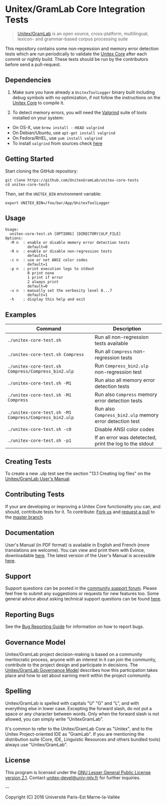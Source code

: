 # Unitex/GramLab Core Integration Tests

> [Unitex/GramLab][unitex] is an open source, cross-platform, multilingual, lexicon- and grammar-based corpus processing suite

This repository contains some non-regression and memory error detection tests which are
run periodically to validate the [Unitex Core][unitex-core] after each commit or nightly
build. These tests should be run by the contributors before send a pull-request.

## Dependencies

1. Make sure you have already a `UnitexToolLogger` binary built including debug symbols with no optimization, 
   if not follow the  instructions on the [Unitex Core][unitex-core] to compile it.
   
1. To detect memory errors, you will need the [Valgrind](http://valgrind.org) suite of tools installed on your system:

  - On OS-X, use `brew install --HEAD valgrind`
  - On Debian/Ubuntu, use `apt-get install valgrind`
  - On Fedora/RHEL, use `yum install valgrind `
  - To install `valgrind` from sources check [here](http://valgrind.org/docs/manual/dist.install.html)
 
## Getting Started

Start cloning the GitHub repository:

    git clone https://github.com/UnitexGramLab/unitex-core-tests
    cd unitex-core-tests

Then, set the `UNITEX_BIN` environment variable:
    
    export UNITEX_BIN=/foo/bar/App/UnitexToolLogger
    
## Usage

    Usage:
      unitex-core-test.sh [OPTIONS] [DIRECTORY|ULP_FILE]
    Options:
      -M n  : enable or disable memory error detection tests
              default=0
      -R n  : enable or disable non-regression tests
              default=1
      -c n  : use or not ANSI color codes
              default=1
      -p n  : print execution logs to stdout
              0 print none
              1 print if error
              2 always print
              default=0
      -v n  : manually set the verbosity level 0...7
              default=1
      -h    : display this help and exit
      
## Examples

| Command                                                  | Description                                              |
| -------------------------------------------------------- | -------------------------------------------------------- |
| `./unitex-core-test.sh`                                  | Run all non-regression tests available                   |
| `./unitex-core-test.sh Compress`                         | Run all `Compress` non-regression tests                  |
| `./unitex-core-test.sh Compress/Compress_bin2.ulp`       | Run `Compress_bin2.ulp` non-regression test              |
| `./unitex-core-test.sh -M1`                              | Run also all memory error detection tests                |
| `./unitex-core-test.sh -M1 Compress`                     | Run also `Compress` memory error detection tests         |
| `./unitex-core-test.sh -M1 Compress/Compress_bin2.ulp`   | Run also `Compress_bin2.ulp` memory error detection test |
| `./unitex-core-test.sh -c0`                              | Disable ANSI color codes                                 |
| `./unitex-core-test.sh -p1`                              | If an error was detetected, print the log to the stdout  |

## Creating Tests

To create a new .ulp test see the section "13.1 Creating log files" on the
[Unitex/GramLab User's Manual](http://releases.unitexgramlab.org/latest-stable/man/).

## Contributing Tests

If your are developing or improving a Unitex Core functionality you can, and should,
contribute tests for it. To contribute: [Fork us](https://github.com/UnitexGramLab/unitex-core-tests/fork)
and [request a pull](https://github.com/UnitexGramLab/unitex-core-tests/pulls) to
the [master branch](https://github.com/UnitexGramLab/unitex-core-tests/tree/master).
    
## Documentation

User's Manual (in PDF format) is available in English and French (more
translations are welcome). You can view and print them with Evince,
downloadable [here](https://wiki.gnome.org/Apps/Evince/Downloads). The
latest version of the User's Manual is accessible
[here](http://releases.unitexgramlab.org/latest-stable/man/).

## Support

Support questions can be posted in the [community support
forum](http://forum.unitexgramlab.org). Please feel free to submit any
suggestions or requests for new features too. Some general advice about
asking technical support questions can be found
[here](http://www.catb.org/esr/faqs/smart-questions.html).

## Reporting Bugs

See the [Bug Reporting
Guide](http://unitexgramlab.org/index.php?page=6) for information on
how to report bugs.

## Governance Model

Unitex/GramLab project decision-making is based on a community
meritocratic process, anyone with an interest in it can join the
community, contribute to the project design and participate in
decisions. The [Unitex/GramLab Governance
Model](http://governance.unitexgramlab.org) describes
how this participation takes place and how to set about earning merit
within the project community.

## Spelling

Unitex/GramLab is spelled with capitals "U" "G" and "L", and with
everything else in lower case. Excepting the forward slash, do not put
a space or any character between words. Only when the forward slash
is not allowed, you can simply write “UnitexGramLab”.

It's common to refer to the Unitex/GramLab Core as "Unitex", and to the
Unitex Project-oriented IDE as "GramLab". If you are mentioning the
distribution suite (Core, IDE, Linguistic Resources and others bundled
tools) always use "Unitex/GramLab".

## License

This program is licensed under the [GNU Lesser General Public License version 2.1](/LICENSE). 
Contact unitex-devel@univ-mlv.fr for further inquiries.

--

Copyright (C) 2016 Université Paris-Est Marne-la-Vallée

[unitex]:  http://unitexgramlab.org
[unitex-core]: https://github.com/UnitexGramLab/unitex-core
